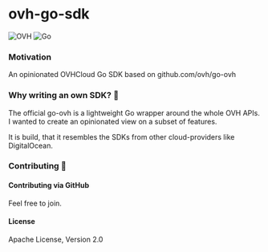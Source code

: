 # ovh-go-sdk

![OVH](https://img.shields.io/badge/ovh-123F6D?style=for-the-badge&logo=ovh&logoColor=white)
![Go](https://img.shields.io/badge/go-00ADD8?style=for-the-badge&logo=go&logoColor=white)

### Motivation

An opinionated OVHCloud Go SDK based on github.com/ovh/go-ovh

### Why writing an own SDK? 🤔

The official go-ovh is a lightweight Go wrapper around the whole OVH APIs. I wanted to create an opinionated view on a
subset of features.

It is build, that it resembles the SDKs from other cloud-providers like DigitalOcean.

### Contributing 🤝

#### Contributing via GitHub

Feel free to join.

#### License

Apache License, Version 2.0